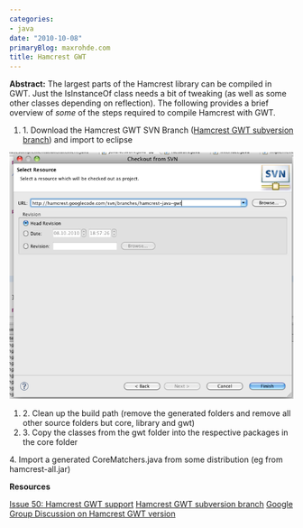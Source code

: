 ```yaml
---
categories:
- java
date: "2010-10-08"
primaryBlog: maxrohde.com
title: Hamcrest GWT
---
```


**Abstract:** The largest parts of the Hamcrest library can be compiled in GWT. Just the IsInstanceOf class needs a bit of tweaking (as well as some other classes depending on reflection). The following provides a brief overview of _some_ of the steps required to compile Hamcrest with GWT.

1. 1\. Download the Hamcrest GWT SVN Branch ([Hamcrest GWT subversion branch](http://hamcrest.googlecode.com/svn/branches/hamcrest-java-gwt/)) and import to eclipse

![bildschirmfoto2010-10-08um18-59-38.png](images/bildschirmfoto2010-10-08um18-59-38.png)

1. 2\. Clean up the build path (remove the generated folders and remove all other source folders but core, library and gwt)
2. 3\. Copy the classes from the gwt folder into the respective packages in the core folder

4\. Import a generated CoreMatchers.java from some distribution (eg from hamcrest-all.jar)

**Resources**

[Issue 50: Hamcrest GWT support](http://code.google.com/p/hamcrest/issues/detail?id=50) [Hamcrest GWT subversion branch](http://hamcrest.googlecode.com/svn/branches/hamcrest-java-gwt/) [Google Group Discussion on Hamcrest GWT version](http://groups.google.com/group/hamcrest-dev/browse_thread/thread/e68d0e228e9a3bd2/d331763300f1e040)